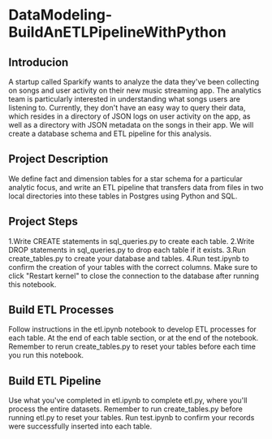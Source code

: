 # DataModeling-BuildAnETLPipelineWithPython


## Introducion

A startup called Sparkify wants to analyze the data they've been collecting on songs and user activity on their new music streaming app. The analytics team is particularly interested in understanding what songs users are listening to. Currently, they don't have an easy way to query their data, which resides in a directory of JSON logs on user activity on the app, as well as a directory with JSON metadata on the songs in their app.
We will create a database schema and ETL pipeline for this analysis.

## Project Description

We define fact and dimension tables for a star schema for a particular analytic focus, and write an ETL pipeline that transfers data from files in two local directories into these tables in Postgres using Python and SQL.

## Project Steps

1.Write CREATE statements in sql_queries.py to create each table.
2.Write DROP statements in sql_queries.py to drop each table if it exists.
3.Run create_tables.py to create your database and tables.
4.Run test.ipynb to confirm the creation of your tables with the correct columns. Make sure to click "Restart kernel" to close the connection to the database after running this notebook.

## Build ETL Processes

Follow instructions in the etl.ipynb notebook to develop ETL processes for each table. At the end of each table section, or at the end of the notebook. Remember to rerun create_tables.py to reset your tables before each time you run this notebook.

## Build ETL Pipeline

Use what you've completed in etl.ipynb to complete etl.py, where you'll process the entire datasets. Remember to run create_tables.py before running etl.py to reset your tables. Run test.ipynb to confirm your records were successfully inserted into each table.
